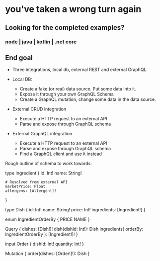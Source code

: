 # you've taken a wrong turn again

## Looking for the completed examples?

### [node](/2_examples/node) | [java](/2_examples/java) | [kotlin](/2_examples/kotlin) | [.net core](/2_examples/core)

## End goal

* Three integrations, local db, external REST and external GraphQL.
* Local DB:
    * Create a fake (or real) data source. Put some data into it.
    * Expose it through your own GraphQL Schema
    * Create a GraphQL mutation, change some data in the data source.

* External CRUD integration
    * Execute a HTTP request to an external API
    * Parse and expose through GraphQL schema

* External GraphQL integration
    * Execute a HTTP request to an external API
    * Parse and expose through GraphQL schema
    * Find a GraphQL client and use it instead


Rough outline of schema to work towards:

type Ingredient {
    id: Int!
    name: String!

    # Resolved from external API
    marketPrice: Float
    allergens: [Allergen!]!
}

type Dish {
    id: Int!
    name: String!
    price: Int!
    ingredients: [Ingredient!]
}

enum IngredientOrderBy {
    PRICE
    NAME
}

Query {
    dishes: [Dish!]!
    dish(dishId: Int!): Dish
    ingredients(
        orderBy: IngredientOrderBy
    ): [Ingredient!]!
}

input Order {
    dishId: Int!
    quantity: Int!
}

Mutation {
    order(dishes: [Order!]!): Dish
}